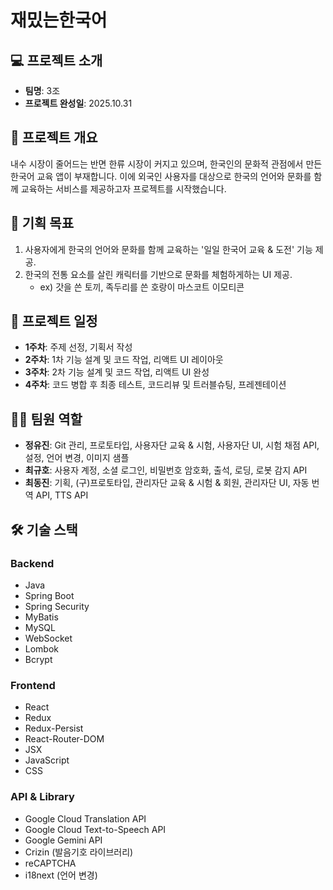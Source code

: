 # 재밌는한국어

## 💻 프로젝트 소개
- **팀명**: 3조
- **프로젝트 완성일**: 2025.10.31

## 📖 프로젝트 개요
내수 시장이 줄어드는 반면 한류 시장이 커지고 있으며, 한국인의 문화적 관점에서 만든 한국어 교육 앱이 부재합니다. 이에 외국인 사용자를 대상으로 한국의 언어와 문화를 함께 교육하는 서비스를 제공하고자 프로젝트를 시작했습니다.

## 🎯 기획 목표
1. 사용자에게 한국의 언어와 문화를 함께 교육하는 '일일 한국어 교육 & 도전' 기능 제공.
2. 한국의 전통 요소를 살린 캐릭터를 기반으로 문화를 체험하게하는 UI 제공.
   - ex) 갓을 쓴 토끼, 족두리를 쓴 호랑이 마스코트 이모티콘

## 📅 프로젝트 일정
- **1주차**: 주제 선정, 기획서 작성
- **2주차**: 1차 기능 설계 및 코드 작업, 리액트 UI 레이아웃
- **3주차**: 2차 기능 설계 및 코드 작업, 리액트 UI 완성
- **4주차**: 코드 병합 후 최종 테스트, 코드리뷰 및 트러블슈팅, 프레젠테이션

## 🧑‍💻 팀원 역할
- **정유진**: Git 관리, 프로토타입, 사용자단 교육 & 시험, 사용자단 UI, 시험 채점 API, 설정, 언어 변경, 이미지 샘플
- **최규호**: 사용자 계정, 소셜 로그인, 비밀번호 암호화, 출석, 로딩, 로봇 감지 API
- **최동진**: 기획, (구)프로토타입, 관리자단 교육 & 시험 & 회원, 관리자단 UI, 자동 번역 API, TTS API

## 🛠️ 기술 스택

### Backend
- Java
- Spring Boot
- Spring Security
- MyBatis
- MySQL
- WebSocket
- Lombok
- Bcrypt

### Frontend
- React
- Redux
- Redux-Persist
- React-Router-DOM
- JSX
- JavaScript
- CSS

### API & Library
- Google Cloud Translation API
- Google Cloud Text-to-Speech API
- Google Gemini API
- Crizin (발음기호 라이브러리)
- reCAPTCHA
- i18next (언어 변경)
